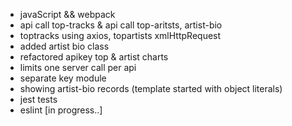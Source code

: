 - javaScript && webpack
- api call top-tracks & api call top-aritsts, artist-bio
- toptracks using axios, topartists xmlHttpRequest
- added artist bio class
- refactored apikey top & artist charts
- limits one server call per api
- separate key module
- showing artist-bio records (template started with object literals)
- jest tests
- eslint
[in progress..]


